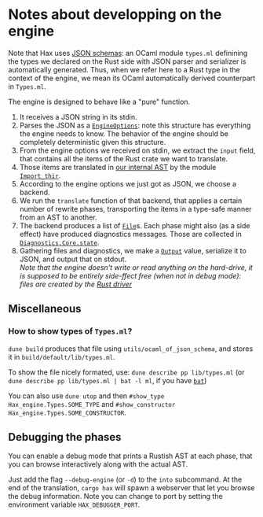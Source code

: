 # Notes about developping on the engine

Note that Hax uses [JSON schemas](https://json-schema.org/): an OCaml
module `types.ml` definining the types we declared on the Rust side
with JSON parser and serializer is automatically generated. Thus, when
we refer here to a Rust type in the context of the engine, we mean its
OCaml automatically derived counterpart in `Types.ml`.

The engine is designed to behave like a "pure" function.
 1. It receives a JSON string in its stdin.
 2. Parses the JSON as a
 [`EngineOptions`](../cli/options/engine/src/lib.rs): note this
 structure has everything the engine needs to know. The behavior of
 the engine should be completely deterministic given this structure.
 3. From the engine options we received on stdin, we extract the
    `input` field, that contains all the items of the Rust crate we
    want to translate.
 4. Those items are translated in [our internal AST](lib/ast.ml) by
    the module [`Import_thir`](lib/import_thir.ml).
 5. According to the engine options we just got as JSON, we choose a backend.
 6. We run the `translate` function of that backend, that applies a
    certain number of rewrite phases, transporting the items in a
    type-safe manner from an AST to another.
 7. The backend produces a list of
    [`File`](../cli/options/engine/src/lib.rs)s. Each phase might also
    (as a side effect) have produced diagnostics messages. Those are
    collected in [`Diagnostics.Core.state`](lib/diagnostics.ml).
 8. Gathering files and diagnostics, we make a
    [`Output`](../cli/options/engine/src/lib.rs) value, serialize it
    to JSON, and output that on stdout.  
    *Note that the engine doesn't write or read anything on the
    hard-drive, it is supposed to be entirely side-ffect free (when
    not in debug mode): files are created by the [Rust
    driver](../cli/driver/src/exporter.rs)*

## Miscellaneous
### How to show types of `Types.ml`?
`dune build` produces that file using `utils/ocaml_of_json_schema`,
and stores it in `build/default/lib/types.ml`.

To show the file nicely formated, use: `dune describe pp lib/types.ml` (or `dune describe pp lib/types.ml | bat -l ml`, if you have [`bat`](https://github.com/sharkdp/bat))

You can also use `dune utop` and then `#show_type Hax_engine.Types.SOME_TYPE` and `#show_constructor Hax_engine.Types.SOME_CONSTRUCTOR`.

## Debugging the phases
You can enable a debug mode that prints a Rustish AST at each phase,
that you can browse interactively along with the actual AST.

Just add the flag `--debug-engine` (or `-d`) to the `into` subcommand.
At the end of the translation, `cargo hax` will spawn a webserver that
let you browse the debug information. Note you can change to port by
setting the environment variable `HAX_DEBUGGER_PORT`.
